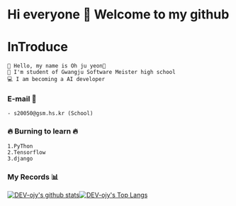 # Hi everyone 👋 Welcome to my github

# InTroduce 

```
🙌 Hello, my name is Oh ju yeon🙌
🏫 I'm student of Gwangju Software Meister high school
💻 I am becoming a AI developer
```



### E-mail 💌

```
- s20050@gsm.hs.kr (School)
```

### 🔥 Burning to learn 🔥
```
1.PyThon 
2.Tensorflow
3.django
```

### My Records 📊 
[![DEV-ojy's github stats](https://github-readme-stats.vercel.app/api?username=DEV-ojy)](https://github.com/anuraghazra/github-readme-stats)[![DEV-ojy's Top Langs](https://github-readme-stats.vercel.app/api/top-langs/?username=DEV-ojy&layout=compact)](https://github.com/anuraghazra/github-readme-stats)

<!--
**DEV-ojy/DEV-ojy** is a ✨ _special_ ✨ repository because its `README.md` (this file) appears on your GitHub profile.

Here are some ideas to get you started:

- 🔭 I’m currently working on ...
- 🌱 I’m currently learning ...
- 👯 I’m looking to collaborate on ...
- 🤔 I’m looking for help with ...
- 💬 Ask me about ...
- 📫 How to reach me: ...
- 😄 Pronouns: ...
- ⚡ Fun fact: ...
-->

